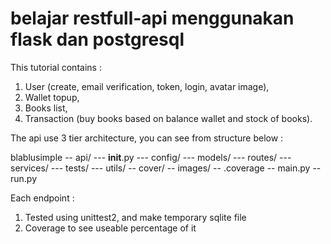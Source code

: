 # belajar restfull-api menggunakan flask dan postgresql
This tutorial contains :
 1. User (create, email verification, token, login, avatar image),
 2. Wallet topup,
 3. Books list,
 4. Transaction (buy books based on balance wallet and stock of books).

The api use 3 tier architecture, you can see from structure below :

blablusimple
 -- api/
    --- __init__.py
    --- config/
    --- models/
    --- routes/
    --- services/
    --- tests/
    --- utils/
 -- cover/
 -- images/
 -- .coverage
 -- main.py
 -- run.py

Each endpoint :
 1. Tested using unittest2, and make temporary sqlite file
 2. Coverage to see useable percentage of it
 

